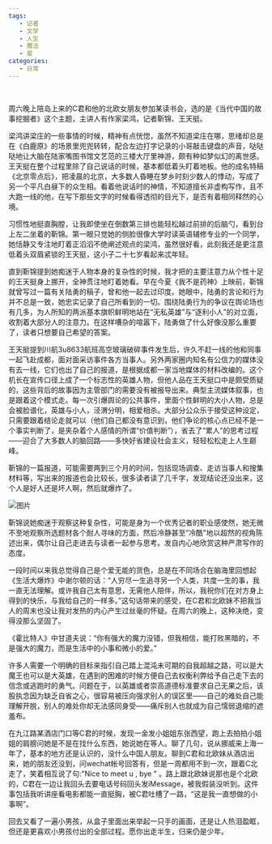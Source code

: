```yaml
---
tags:
   - 记者
   - 文学
   - 人生
   - 魔法
   - 爱
categories:
   - 日常
---
```

<br />

周六晚上陪岛上来的C君和他的北欧女朋友参加某读书会，选的是《当代中国的故事挖掘者》这个主题，主讲人有作家梁鸿，记者靳锦、王天挺。

梁鸿讲梁庄的一些事情的时候，精神有点恍惚，虽然不知道梁庄在哪，思绪却总是在《白鹿原》的场景里兜兜转转，配合左边打字记录的小哥敲击键盘的声音，哒哒哒地让大脑在陆家嘴图书馆文艺范的三楼大厅里神游，颇有种如梦似幻的离世感。王天挺在整个过程里除了自己说话的时候，基本都低着头盯着地板。他的成名特稿《北京零点后》，把凌晨的北京，大多数人昏睡在梦乡时刻少数人的悸动，写成了另一个平凡白昼下的众生相。看着他说话时的神情，不知道擅长非虚构写作，且不大跑一线的他，在写下那些文字的时候看得透彻的目光下，是否有着相同释然的心境。

习惯性地挺直胸膛，让我即使坐在倒数第三排也能轻松越过前排的后脑勺，看到台上左二坐着的靳锦。第一眼只觉她的侧脸很像大学时读英语辅修专业的一个同学，她恬静又专注地盯着正滔滔不绝阐述观点的梁鸿，虽然很好看，此刻我还是更注意低着头双眉紧锁的王天挺，这小子二十七岁看起来忒年轻。

直到靳锦提到她痴迷于人物本身的复杂性的时候，我才把的主要注意力从个性十足的王天挺身上挪开，全神贯注地盯着她看。早在今夏《我不是药神》上映前，靳锦就曾写过一篇有关陆勇的稿子，曾和他一起去过印度。她眼中，陆勇的言论和行为并不总是一致，她忠实记录了自己所看到的一切。围绕陆勇行为的争议在舆论场也有几多，为人所知的两派基本旗帜鲜明地站在“无私英雄”与“逐利小人”的对立面，收割着大部分人的注意力。在这样嘈杂的喧嚣下，陆勇做了什么好像没那么重要了，读者只想要自己希望的答案。

王天挺提到川航3u8633航班高空玻璃破碎事件发生后，许久不赶一线的他和同事一起飞赴成都，面对面采访事件各方当事人。另外两家圈内知名有公信力的媒体没有去一线，它们也出了自己的报道，是根据成都一家当地媒体的材料改编的。这个机长在宣传口径上成了一个标志性的英雄人物，但他人品在王天挺口中是颇受质疑的，这些背后的故事因为主管部门的需要没有被报导出来。典型主流媒体叙事，也是跟着这个模式走。每一次引爆舆论的公共事件，里面个性鲜明的大小人物，总是会被脸谱化，英雄与小人，泾渭分明，相爱相杀。大部分公众乐于接受这种设定，只需要跟着结论走就可以（他们自己都没有意识到，他们争论的核心点已经不是一个事实判断了，是夹杂着个人感情的所谓“价值判断”），省去了“累人”的思考过程——迎合了大多数人的脑回路——多快好省建设社会主义，轻轻松松走上人生巅峰。

靳锦的一篇报道，可能需要两到三个月的时间，包括现场调查、走访当事人和搜集材料等，写出来的报道也会比较长，很多读者读了几千字，发现结论还没出来，这个人是好人还是坏人啊，然后就爆炸了。

![图片](https://tva1.sinaimg.cn/large/008i3skNgy1gsixuz1c6zj31ck0i9mzf.jpg)

靳锦说她痴迷于观察这种复杂性，可能是身为一个优秀记者的职业感使然，她无微不至地观察所选题材各个耐人寻味的方面，然后冷静甚至“冷酷"地以超然的视角陈述出来，偶尔让自己走进去与读者一起参与思考。发自内心地欣赏这种严肃写作的态度。

一段时间以来我总觉得自己是个爱无能的货色，总是在不同场合在脑海里回想起《生活大爆炸》中谢尔顿的话：“人穷尽一生追寻另一个人类，共度一生的事，我一直无法理解。或许我自己太有意思，无需他人陪伴，所以，我祝你们在对方身上得到的快乐，与我给自己的一样多。”这句话带来的感受，在C君和北欧妹不把我当人的周末也没让我对发热的内心产生过丝毫的怀疑。在周六的晚上，这种决绝，变得没那么坚固了。

《霍比特人》中甘道夫说：“你有强大的魔力没错，但我相信，能打败黑暗的，不是强大的魔力，而是生活中的小事和微小的爱。”

许多人需要一个明确的目标来指引自己踏上混沌未可期的自我超越之路，可以是大魔王也可以是大英雄，在遇到的困难的时候方便自己去权衡利弊给予自己走下去的信念或逃跑时的勇气。问题在于，以英雄或者崇高道德标准要求自己无果之后，该股执念因为缺乏自省之心，很容易被压向强求别人的误区里——自己的难处自己能理解开脱，别人的难处你却无法感同身受——痛斥别人也就成为自己懦弱退缩的遮羞布。

在九江路某酒店门口等C君的时候，发现一金发小姐姐东张西望，跑上去拍拍小姐姐的肩膀问她是不是在找什么东西，她说她在等人。聊了几句，说从挪威来上海一年了，基本的地方还是认识的，没什么中国人朋友。聊到C君和北欧妹从酒店出来，她的朋友还没到，问wechat帐号回答有，但是一周都用不到一次，跟着C北走了，笑着相互说了句:"Nice to meet u , bye " 。路上跟北欧妹说那也是个北欧的，C君在一边让我回头去要电话号码回头发iMessage，被我假装没听到。这件事包括我听讲座看电影都能一直挺胸，被C君吐槽了一路，“这是我一直想做的小事啊”。

回去又看了一遍小男孩，从盒子里面出来举起一只手的画面，还是让人热泪盈眶，但还是更喜欢小男孩付出的全部过程。愿你出走半生，归来仍是少年。
